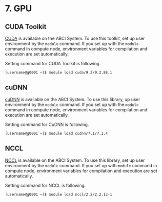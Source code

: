 # 7. GPU

## CUDA Toolkit

[CUDA](https://developer.nvidia.com/cuda-toolkit) is available on the ABCI System.
To use this toolkit, set up user environment by the `module` command.
If you set up with the `module` command in compute node, environment variables for compilation and execution are set automatically.

Setting command for CUDA Toolkit is following.

```
[username@g0001 ~]$ module load cuda/9.2/9.2.88.1
```

## cuDNN

[cuDNN](https://developer.nvidia.com/cudnn) is available on the ABCI System.
To use this library, up user environment by the `module` command.
If you set up with the `module` command in compute node, environment variables for compilation and execution are set automatically.

Setting command for CuDNN is following.

```
[username@g0001 ~]$ module load cudnn/7.1/7.1.4
```

## NCCL

[NCCL](https://developer.nvidia.com/nccl) is available on the ABCI System.
To use this library, set up user environment by the `module` command.
If you set up with `module` command in compute node, environment variables for compilation and execution are set automatically.

Setting command for NCCL is following.

```
[username@g0001 ~]$ module load nccl/2.2/2.2.13-1
```
